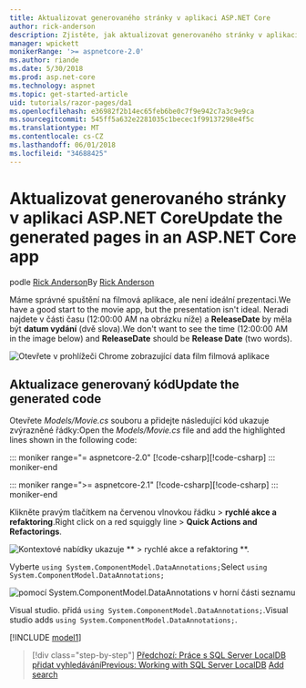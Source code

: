 ```yaml
---
title: Aktualizovat generovaného stránky v aplikaci ASP.NET Core
author: rick-anderson
description: Zjistěte, jak aktualizovat generovaného stránky v aplikaci ASP.NET Core.
manager: wpickett
monikerRange: '>= aspnetcore-2.0'
ms.author: riande
ms.date: 5/30/2018
ms.prod: asp.net-core
ms.technology: aspnet
ms.topic: get-started-article
uid: tutorials/razor-pages/da1
ms.openlocfilehash: e36982f2b14ec65feb6be0c7f9e942c7a3c9e9ca
ms.sourcegitcommit: 545ff5a632e2281035c1becec1f99137298e4f5c
ms.translationtype: MT
ms.contentlocale: cs-CZ
ms.lasthandoff: 06/01/2018
ms.locfileid: "34688425"
---
```

# <a name="update-the-generated-pages-in-an-aspnet-core-app"></a><span data-ttu-id="3911c-103">Aktualizovat generovaného stránky v aplikaci ASP.NET Core</span><span class="sxs-lookup"><span data-stu-id="3911c-103">Update the generated pages in an ASP.NET Core app</span></span>

<span data-ttu-id="3911c-104">podle [Rick Anderson](https://twitter.com/RickAndMSFT)</span><span class="sxs-lookup"><span data-stu-id="3911c-104">By [Rick Anderson](https://twitter.com/RickAndMSFT)</span></span>

<span data-ttu-id="3911c-105">Máme správné spuštění na filmová aplikace, ale není ideální prezentaci.</span><span class="sxs-lookup"><span data-stu-id="3911c-105">We have a good start to the movie app, but the presentation isn't ideal.</span></span> <span data-ttu-id="3911c-106">Neradi najdete v části času (12:00:00 AM na obrázku níže) a **ReleaseDate** by měla být **datum vydání** (dvě slova).</span><span class="sxs-lookup"><span data-stu-id="3911c-106">We don't want to see the time (12:00:00 AM in the image below) and **ReleaseDate** should be **Release Date** (two words).</span></span>

![Otevřete v prohlížeči Chrome zobrazující data film filmová aplikace](sql/_static/m55.png)

## <a name="update-the-generated-code"></a><span data-ttu-id="3911c-108">Aktualizace generovaný kód</span><span class="sxs-lookup"><span data-stu-id="3911c-108">Update the generated code</span></span>

<span data-ttu-id="3911c-109">Otevřete *Models/Movie.cs* souboru a přidejte následující kód ukazuje zvýrazněné řádky:</span><span class="sxs-lookup"><span data-stu-id="3911c-109">Open the *Models/Movie.cs* file and add the highlighted lines shown in the following code:</span></span>

::: moniker range="= aspnetcore-2.0"
<span data-ttu-id="3911c-110">[!code-csharp[](~/tutorials/razor-pages/razor-pages-start/sample/RazorPagesMovie/Models/MovieDate.cs?name=snippet_1&highlight=10-11)]</span><span class="sxs-lookup"><span data-stu-id="3911c-110">[!code-csharp[](~/tutorials/razor-pages/razor-pages-start/sample/RazorPagesMovie/Models/MovieDate.cs?name=snippet_1&highlight=10-11)]</span></span>
::: moniker-end

::: moniker range=">= aspnetcore-2.1"
<span data-ttu-id="3911c-111">[!code-csharp[](~/tutorials/razor-pages/razor-pages-start/sample/RazorPagesMovie21/Models/MovieDate.cs?name=snippet_1&highlight=10-11,15)]</span><span class="sxs-lookup"><span data-stu-id="3911c-111">[!code-csharp[](~/tutorials/razor-pages/razor-pages-start/sample/RazorPagesMovie21/Models/MovieDate.cs?name=snippet_1&highlight=10-11,15)]</span></span>
::: moniker-end

<span data-ttu-id="3911c-112">Klikněte pravým tlačítkem na červenou vlnovkou řádku > **rychlé akce a refaktoring**.</span><span class="sxs-lookup"><span data-stu-id="3911c-112">Right click on a red squiggly line > **Quick Actions and Refactorings**.</span></span>

  ![Kontextové nabídky ukazuje ** > rychlé akce a refaktoring **.](da1/qa.png)

<span data-ttu-id="3911c-114">Vyberte `using System.ComponentModel.DataAnnotations;`</span><span class="sxs-lookup"><span data-stu-id="3911c-114">Select `using System.ComponentModel.DataAnnotations;`</span></span>

  ![pomocí System.ComponentModel.DataAnnotations v horní části seznamu](da1/da.png)

  <span data-ttu-id="3911c-116">Visual studio. přidá `using System.ComponentModel.DataAnnotations;`.</span><span class="sxs-lookup"><span data-stu-id="3911c-116">Visual studio adds `using System.ComponentModel.DataAnnotations;`.</span></span>

[!INCLUDE [model1](~/includes/RP/da2.md)]

> [!div class="step-by-step"]
> <span data-ttu-id="3911c-117">[Předchozí: Práce s SQL Server LocalDB](xref:tutorials/razor-pages/sql)
> [přidat vyhledávání](xref:tutorials/razor-pages/search)</span><span class="sxs-lookup"><span data-stu-id="3911c-117">[Previous: Working with SQL Server LocalDB](xref:tutorials/razor-pages/sql)
[Add search](xref:tutorials/razor-pages/search)</span></span>
